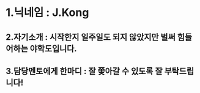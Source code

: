 # 1.닉네임 : J.Kong
## 2.자기소개 : 시작한지 일주일도 되지 않았지만 벌써 힘들어하는 야학도입니다.
## 3.담당멘토에게 한마디 : 잘 쫓아갈 수 있도록 잘 부탁드립니다!
